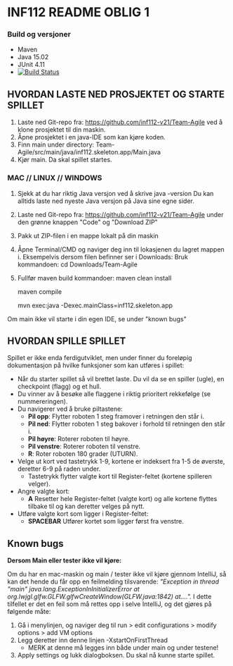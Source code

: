 # INF112 README OBLIG 1

### Build og versjoner
* Maven
* Java 15.02
* JUnit 4.11
* [![Build Status](https://travis-ci.com/inf112-v21/Team-Agile.svg?branch=master)](https://travis-ci.com/inf112-v21/Team-Agile)
  
## HVORDAN LASTE NED PROSJEKTET OG STARTE SPILLET
1. Laste ned Git-repo fra: https://github.com/inf112-v21/Team-Agile ved å klone prosjektet til din maskin.
2. Åpne prosjektet i en java-IDE som kan kjøre koden.
3. Finn main under directory: Team-Agile/src/main/java/inf112.skeleton.app/Main.java
4. Kjør main. Da skal spillet startes.


### MAC // LINUX // WINDOWS
1. Sjekk at du har riktig Java versjon ved å skrive
        java -version
   Du kan alltids laste ned nyeste Java versjon på Java sine egne sider.
2. Laste ned Git-repo fra: https://github.com/inf112-v21/Team-Agile under den grønne knappen "Code" og "Download ZIP"
3. Pakk ut ZIP-filen i en mappe lokalt på din maskin
4. Åpne Terminal/CMD og naviger deg inn til lokasjenen du lagret mappen i. Eksempelvis dersom filen befinner ser i Downloads: 
    Bruk kommandoen:
      cd Downloads/Team-Agile
5. Fullfør maven build kommandoer: 
      maven clean install
   
      maven compile

      mvn exec:java -Dexec.mainClass=inf112.skeleton.app


Om main ikke vil starte i din egen IDE, se under "known bugs"

## HVORDAN SPILLE SPILLET
Spillet er ikke enda ferdigutviklet, men under finner du foreløpig dokumentasjon på hvilke funksjoner som kan utføres i spillet:

* Når du starter spillet så vil brettet laste. Du vil da se en spiller (ugle), en checkpoint (flagg) og et hull.
* Du vinner av å besøke alle flaggene i riktig prioritert rekkefølge (se nummereringen).
* Du navigerer ved å bruke piltastene: 
    * **Pil opp**: Flytter roboten 1 steg framover i retningen den står i.
    * **Pil ned**: Flytter roboten 1 steg bakover i forhold til retningen den står i.
    * **Pil høyre**: Roterer roboten til høyre.
    * **Pil venstre**: Roterer roboten til venstre.
    * **R**: Roter roboten 180 grader (UTURN).
* Velge ut kort ved tastetrykk 1-9, kortene er indeksert fra 1-5 de øverste, deretter 6-9 på raden under.
    * Tastetrykk flytter valgte kort til Register-feltet (kortene spilleren velger).
* Angre valgte kort: 
    * **A** Resetter hele Register-feltet (valgte kort) og alle kortene flyttes tilbake til og kan deretter velges på nytt.
* Utføre valgte kort som ligger i Register-feltet: 
    * **SPACEBAR** Utfører kortet som ligger først fra venstre.

## Known bugs
**Dersom Main eller tester ikke vil kjøre:**

Om du har en mac-maskin og main / tester ikke vil kjøre gjennom IntelliJ, så kan det hende du får opp en feilmelding tilsvarende: _"Exception in thread "main" java.lang.ExceptionInInitializerError
at org.lwjgl.glfw.GLFW.glfwCreateWindow(GLFW.java:1842)
at...."._ I dette tilfellet er det en feil som må rettes opp i selve IntelliJ, og det gjøres på følgende måte:
1. Gå i menylinjen, og naviger deg til run > edit configurations > modify options > add VM options
2. Legg deretter  inn denne linjen -XstartOnFirstThread
   * MERK at denne må legges inn både under main og under testene! 
3. Apply settings og lukk dialogboksen. Du skal nå kunne starte spillet. 



